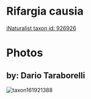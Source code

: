 
Rifargia causia
===============
  
[iNaturalist taxon id: 926926](https://www.inaturalist.org/taxa/926926)
# Photos

## by: Dario Taraborelli
  
![taxon161921388](https://inaturalist-open-data.s3.amazonaws.com/photos/173542050/medium.jpeg)
